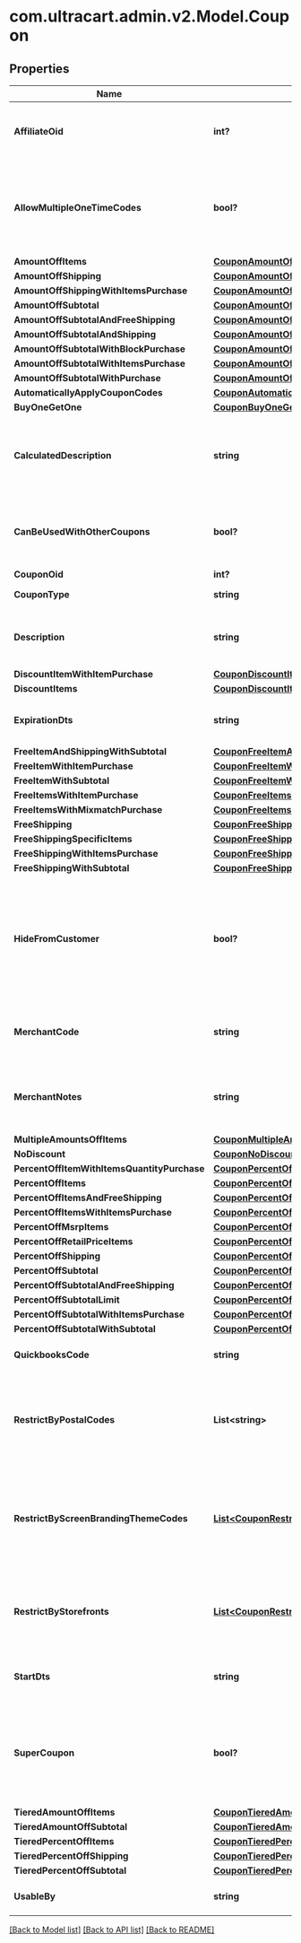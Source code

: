 # com.ultracart.admin.v2.Model.Coupon
## Properties

Name | Type | Description | Notes
------------ | ------------- | ------------- | -------------
**AffiliateOid** | **int?** | Associates an order with an affiliate when this value is set. | [optional] 
**AllowMultipleOneTimeCodes** | **bool?** | True if multiple one time codes for this coupon can be used on a cart at the same time. | [optional] 
**AmountOffItems** | [**CouponAmountOffItems**](CouponAmountOffItems.md) |  | [optional] 
**AmountOffShipping** | [**CouponAmountOffShipping**](CouponAmountOffShipping.md) |  | [optional] 
**AmountOffShippingWithItemsPurchase** | [**CouponAmountOffShippingWithItemsPurchase**](CouponAmountOffShippingWithItemsPurchase.md) |  | [optional] 
**AmountOffSubtotal** | [**CouponAmountOffSubtotal**](CouponAmountOffSubtotal.md) |  | [optional] 
**AmountOffSubtotalAndFreeShipping** | [**CouponAmountOffSubtotalFreeShippingWithPurchase**](CouponAmountOffSubtotalFreeShippingWithPurchase.md) |  | [optional] 
**AmountOffSubtotalAndShipping** | [**CouponAmountOffSubtotalAndShipping**](CouponAmountOffSubtotalAndShipping.md) |  | [optional] 
**AmountOffSubtotalWithBlockPurchase** | [**CouponAmountOffSubtotalWithBlockPurchase**](CouponAmountOffSubtotalWithBlockPurchase.md) |  | [optional] 
**AmountOffSubtotalWithItemsPurchase** | [**CouponAmountOffSubtotalWithItemsPurchase**](CouponAmountOffSubtotalWithItemsPurchase.md) |  | [optional] 
**AmountOffSubtotalWithPurchase** | [**CouponAmountOffSubtotalWithPurchase**](CouponAmountOffSubtotalWithPurchase.md) |  | [optional] 
**AutomaticallyApplyCouponCodes** | [**CouponAutomaticallyApplyCouponCodes**](CouponAutomaticallyApplyCouponCodes.md) |  | [optional] 
**BuyOneGetOne** | [**CouponBuyOneGetOneLimit**](CouponBuyOneGetOneLimit.md) |  | [optional] 
**CalculatedDescription** | **string** | Calculated description displayed to the customer if no description is specified. | [optional] 
**CanBeUsedWithOtherCoupons** | **bool?** | True if this coupon can be used with other coupons in a single order. | [optional] 
**CouponOid** | **int?** | Coupon oid. | [optional] 
**CouponType** | **string** | Coupon type. | [optional] 
**Description** | **string** | Description of the coupon up to 50 characters. | [optional] 
**DiscountItemWithItemPurchase** | [**CouponDiscountItemWithItemPurchase**](CouponDiscountItemWithItemPurchase.md) |  | [optional] 
**DiscountItems** | [**CouponDiscountItems**](CouponDiscountItems.md) |  | [optional] 
**ExpirationDts** | **string** | Date/time when coupon expires | [optional] 
**FreeItemAndShippingWithSubtotal** | [**CouponFreeItemAndShippingWithSubtotal**](CouponFreeItemAndShippingWithSubtotal.md) |  | [optional] 
**FreeItemWithItemPurchase** | [**CouponFreeItemWithItemPurchase**](CouponFreeItemWithItemPurchase.md) |  | [optional] 
**FreeItemWithSubtotal** | [**CouponFreeItemWithSubtotal**](CouponFreeItemWithSubtotal.md) |  | [optional] 
**FreeItemsWithItemPurchase** | [**CouponFreeItemsWithItemPurchase**](CouponFreeItemsWithItemPurchase.md) |  | [optional] 
**FreeItemsWithMixmatchPurchase** | [**CouponFreeItemsWithMixMatchPurchase**](CouponFreeItemsWithMixMatchPurchase.md) |  | [optional] 
**FreeShipping** | [**CouponFreeShipping**](CouponFreeShipping.md) |  | [optional] 
**FreeShippingSpecificItems** | [**CouponFreeShippingSpecificItems**](CouponFreeShippingSpecificItems.md) |  | [optional] 
**FreeShippingWithItemsPurchase** | [**CouponFreeShippingWithItemsPurchase**](CouponFreeShippingWithItemsPurchase.md) |  | [optional] 
**FreeShippingWithSubtotal** | [**CouponFreeShippingWithSubtotal**](CouponFreeShippingWithSubtotal.md) |  | [optional] 
**HideFromCustomer** | **bool?** | Hide coupon from customer during checkout.  Often used when coupons are automatic discounting mechanisms. | [optional] 
**MerchantCode** | **string** | Merchant code of coupon up to 20 characters. | [optional] 
**MerchantNotes** | **string** | Internal notes about this coupon.  These are not visible to customer. | [optional] 
**MultipleAmountsOffItems** | [**CouponMultipleAmountsOffItems**](CouponMultipleAmountsOffItems.md) |  | [optional] 
**NoDiscount** | [**CouponNoDiscount**](CouponNoDiscount.md) |  | [optional] 
**PercentOffItemWithItemsQuantityPurchase** | [**CouponPercentOffItemWithItemsQuantityPurchase**](CouponPercentOffItemWithItemsQuantityPurchase.md) |  | [optional] 
**PercentOffItems** | [**CouponPercentOffItems**](CouponPercentOffItems.md) |  | [optional] 
**PercentOffItemsAndFreeShipping** | [**CouponPercentOffItemsAndFreeShipping**](CouponPercentOffItemsAndFreeShipping.md) |  | [optional] 
**PercentOffItemsWithItemsPurchase** | [**CouponPercentOffItemsWithItemsPurchase**](CouponPercentOffItemsWithItemsPurchase.md) |  | [optional] 
**PercentOffMsrpItems** | [**CouponPercentOffMsrpItems**](CouponPercentOffMsrpItems.md) |  | [optional] 
**PercentOffRetailPriceItems** | [**CouponPercentOffRetailPriceItems**](CouponPercentOffRetailPriceItems.md) |  | [optional] 
**PercentOffShipping** | [**CouponPercentOffShipping**](CouponPercentOffShipping.md) |  | [optional] 
**PercentOffSubtotal** | [**CouponPercentOffSubtotal**](CouponPercentOffSubtotal.md) |  | [optional] 
**PercentOffSubtotalAndFreeShipping** | [**CouponPercentOffSubtotalAndFreeShipping**](CouponPercentOffSubtotalAndFreeShipping.md) |  | [optional] 
**PercentOffSubtotalLimit** | [**CouponPercentOffSubtotalLimit**](CouponPercentOffSubtotalLimit.md) |  | [optional] 
**PercentOffSubtotalWithItemsPurchase** | [**CouponPercentOffSubtotalWithItemsPurchase**](CouponPercentOffSubtotalWithItemsPurchase.md) |  | [optional] 
**PercentOffSubtotalWithSubtotal** | [**CouponPercentOffSubtotalWithSubtotal**](CouponPercentOffSubtotalWithSubtotal.md) |  | [optional] 
**QuickbooksCode** | **string** | Quickbooks accounting code. | [optional] 
**RestrictByPostalCodes** | **List&lt;string&gt;** | Optional list of postal codes which restrict a coupon to within these postal codes. | [optional] 
**RestrictByScreenBrandingThemeCodes** | [**List&lt;CouponRestriction&gt;**](CouponRestriction.md) | Optional list of legacy screen branding theme codes to limit coupon use to only those themes. | [optional] 
**RestrictByStorefronts** | [**List&lt;CouponRestriction&gt;**](CouponRestriction.md) | Optional list of storefronts to limit coupon use to only those storefronts. | [optional] 
**StartDts** | **string** | Date/time when coupon is valid | [optional] 
**SuperCoupon** | **bool?** | If true, this coupon can be used with ANY other coupon regardless of the other coupons configuration | [optional] 
**TieredAmountOffItems** | [**CouponTieredAmountOffItems**](CouponTieredAmountOffItems.md) |  | [optional] 
**TieredAmountOffSubtotal** | [**CouponTieredAmountOffSubtotal**](CouponTieredAmountOffSubtotal.md) |  | [optional] 
**TieredPercentOffItems** | [**CouponTieredPercentOffItems**](CouponTieredPercentOffItems.md) |  | [optional] 
**TieredPercentOffShipping** | [**CouponTieredPercentOffShipping**](CouponTieredPercentOffShipping.md) |  | [optional] 
**TieredPercentOffSubtotal** | [**CouponTieredPercentOffSubtotal**](CouponTieredPercentOffSubtotal.md) |  | [optional] 
**UsableBy** | **string** | Who may use this coupon. | [optional] 


[[Back to Model list]](../README.md#documentation-for-models) [[Back to API list]](../README.md#documentation-for-api-endpoints) [[Back to README]](../README.md)

